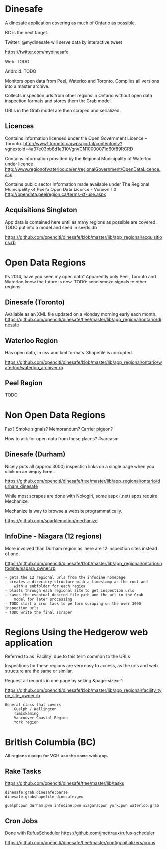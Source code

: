 Dinesafe
===

A dinesafe application covering as much of Ontario as possible.

BC is the next target.

Twitter: @mydinesafe will serve data by interactive tweet

https://twitter.com/mydinesafe

Web: TODO

Android: TODO

Monitors open data from Peel, Waterloo and Toronto.
Compiles all versions into a master archive.

Collects inspection urls from other regions in Ontario without
open data inspection formats and stores them the Grab model.

URLs in the Grab model are then scraped and serialized.

Licences
---
Contains information licensed under the Open Government Licence – Toronto.
http://www1.toronto.ca/wps/portal/contentonly?vgnextoid=4a37e03bb8d1e310VgnVCM10000071d60f89RCRD

Contains information provided by the Regional Municipality of Waterloo under licence
http://www.regionofwaterloo.ca/en/regionalGovernment/OpenDataLicence.asp.

Contains public sector Information made available under The Regional Municipality of Peel's Open Data Licence - Version 1.0
http://opendata.peelregion.ca/terms-of-use.aspx

Acquisitions Singleton
---
App data is contained here until as many regions as possible are covered.
TODO put into a model and seed in seeds.db

https://github.com/openciti/dinesafe/blob/master/lib/app_regional/acquisitions.rb


Open Data Regions
===

Its 2014, have you seen my open data?
Apparently only Peel, Toronto and Waterloo know the future is now.
TODO: send smoke signals to other regions

Dinesafe (Toronto)
---
Available as an XML file updated on a Monday morning early each month.
https://github.com/openciti/dinesafe/tree/master/lib/app_regional/ontario/dinesafe

Waterloo Region
---
Has open data, in csv and kml formats. Shapefile is corrupted.

https://github.com/openciti/dinesafe/blob/master/lib/app_regional/ontario/waterloo/waterloo_archiver.rb

Peel Region
---
TODO

Non Open Data Regions
===

Fax? Smoke signals? Memorandum? Carrier pigeon?

How to ask for open data from these places? #sarcasm

Dinesafe (Durham)
---
Nicely puts all (approx 3000) inspection links on a single page when you click on an empty form.

https://github.com/openciti/dinesafe/tree/master/lib/app_regional/ontario/durham_dinesafe

While most scrapes are done with Nokogiri, some aspx (.net) apps require Mechanize.

Mechanize is way to browse a website programmatically.

https://github.com/sparklemotion/mechanize

InfoDine - Niagara (12 regions)
---
More involved than Durham region as there are 12 inspection sites instead of one

https://github.com/openciti/dinesafe/blob/master/lib/app_regional/ontario/infodine/niagara_pwner.rb

    - gets the 12 regional urls from the infodine homepage
    - creates a directory structure with a timestamp as the root and
        with a subfolder for each region
    - blasts through each regional site to get inspection urls
    - saves the eventual desired file path and the url in the Grab
        model for later processing
    - TODO start a cron task to perform scraping on the over 3000 inspection urls
    - TODO write the final scraper

Regions Using the Hedgerow web application
===

Referred to as 'Facility' due to this term common to the URLs

Inspections for these regions are very easy to access,
as the urls and web structure are the same or similar.

Request all records in one page by setting &page-size=-1

https://github.com/openciti/dinesafe/blob/master/lib/app_regional/facility_type_site_pwner.rb

    General class that covers
        Guelph / Wellington
        Timiskaming
        Vancouver Coastal Region
        York region

British Columbia (BC)
===

All regions except for VCH use the same web app.

Rake Tasks
---
https://github.com/openciti/dinesafe/tree/master/lib/tasks

    dinesafe:grab dinesafe:parse
    dinesafe:grabshapefile dinesafe:geo

    guelph:pwn durham:pwn infodine:pwn niagara:pwn york:pwn waterloo:grab

Cron Jobs
---
Done with RufusScheduler https://github.com/jmettraux/rufus-scheduler

https://github.com/openciti/dinesafe/tree/master/config/initializers/crons

